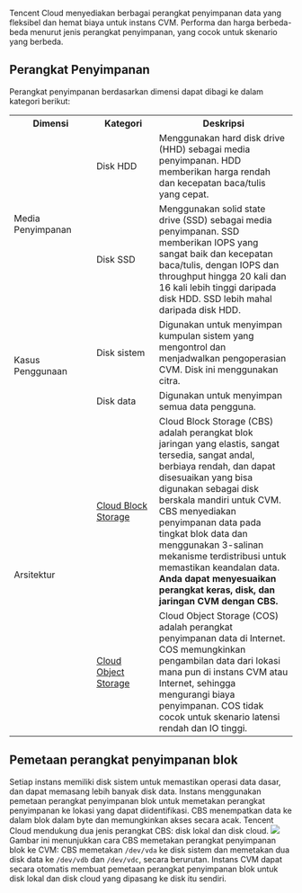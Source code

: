Tencent Cloud menyediakan berbagai perangkat penyimpanan data yang fleksibel dan hemat biaya untuk instans CVM. Performa dan harga berbeda-beda menurut jenis perangkat penyimpanan, yang cocok untuk skenario yang berbeda.


## Perangkat Penyimpanan
Perangkat penyimpanan berdasarkan dimensi dapat dibagi ke dalam kategori berikut:
<table>
        <tbody>
		<tr>
            <th style="width: 5%;">Dimensi</th>
            <th style="width: 5%;" >Kategori</th>
            <th style="width: 20%;" >Deskripsi</th>
        </tr>
        <tr>
            <td rowspan="2">Media Penyimpanan</td>
            <td>Disk HDD</td>
            <td>Menggunakan hard disk drive (HHD) sebagai media penyimpanan. HDD memberikan harga rendah dan kecepatan baca/tulis yang cepat.</td>
        </tr>
				<tr>
				    <td>Disk SSD</td>
					<td>Menggunakan solid state drive (SSD) sebagai media penyimpanan. SSD memberikan IOPS yang sangat baik dan kecepatan baca/tulis, dengan IOPS dan throughput hingga 20 kali dan 16 kali lebih tinggi daripada disk HDD. SSD lebih mahal daripada disk HDD.</td>
			    <tr>
            		<td rowspan="2">Kasus Penggunaan</td>
            		<td>Disk sistem</td>
            		<td>Digunakan untuk menyimpan kumpulan sistem yang mengontrol dan menjadwalkan pengoperasian CVM. Disk ini menggunakan citra.</td>
        </tr>
				<tr>
				    <td>Disk data</td>
						<td>Digunakan untuk menyimpan semua data pengguna.</td>
						<tr>
						<td rowspan="2">Arsitektur</td>
						<td><a href="https://intl.cloud.tencent.com/document/product/213/4953">Cloud Block Storage</a></td>
            <td>Cloud Block Storage (CBS) adalah perangkat blok jaringan yang elastis, sangat tersedia, sangat andal, berbiaya rendah, dan dapat disesuaikan yang bisa digunakan sebagai disk berskala mandiri untuk CVM. CBS menyediakan penyimpanan data pada tingkat blok data dan menggunakan 3-salinan mekanisme terdistribusi untuk memastikan keandalan data.<br><font style="font-weight:bold">Anda dapat menyesuaikan perangkat keras, disk, dan jaringan CVM dengan CBS.</font><br>
						</td>
        </tr>
				<td><a href="https://intl.cloud.tencent.com/document/product/213/4961">Cloud Object Storage</a></td>
						<td>Cloud Object Storage (COS) adalah perangkat penyimpanan data di Internet. COS memungkinkan pengambilan data dari lokasi mana pun di instans CVM atau Internet, sehingga mengurangi biaya penyimpanan. COS tidak cocok untuk skenario latensi rendah dan IO tinggi.
						</td>
				</tbody>
				</table>

## Pemetaan perangkat penyimpanan blok

Setiap instans memiliki disk sistem untuk memastikan operasi data dasar, dan dapat memasang lebih banyak disk data. Instans menggunakan pemetaan perangkat penyimpanan blok untuk memetakan perangkat penyimpanan ke lokasi yang dapat diidentifikasi.
CBS menempatkan data ke dalam blok dalam byte dan memungkinkan akses secara acak. Tencent Cloud mendukung dua jenis perangkat CBS: disk lokal dan disk cloud.
![](https://main.qcloudimg.com/raw/3815bb250f6178d67b8fe2be11a50bf8.svg)
Gambar ini menunjukkan cara CBS memetakan perangkat penyimpanan blok ke CVM: CBS memetakan `/dev/vda` ke disk sistem dan memetakan dua disk data ke `/dev/vdb` dan `/dev/vdc`, secara berurutan.
Instans CVM dapat secara otomatis membuat pemetaan perangkat penyimpanan blok untuk disk lokal dan disk cloud yang dipasang ke disk itu sendiri.

